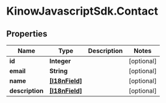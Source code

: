 # KinowJavascriptSdk.Contact

## Properties
Name | Type | Description | Notes
------------ | ------------- | ------------- | -------------
**id** | **Integer** |  | [optional] 
**email** | **String** |  | [optional] 
**name** | [**[I18nField]**](I18nField.md) |  | [optional] 
**description** | [**[I18nField]**](I18nField.md) |  | [optional] 


